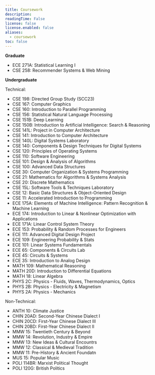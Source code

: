 ```yaml
---
title: Coursework
description: 
readingTime: False
license: false
license.enabled: false
aliases:
  - coursework
toc: false
---
```


**Graduate**

- ECE 271A: Statistical Learning I
- CSE 258: Recommender Systems & Web Mining

**Undergraduate**

Technical:
- CSE 198: Directed Group Study (SCC23)
- CSE 167: Computer Graphics
- CSE 160: Introduction to Parallel Programming
- CSE 156: Statistical Natural Language Processing
- CSE 151B: Deep Learning
- CSE 150B: Introduction to Artificial Intelligence: Search & Reasoning
- CSE 141L: Project in Computer Architecture
- CSE 141: Introduction to Computer Architecture
- CSE 140L: Digital Systems Laboratory
- CSE 140: Components & Design Techniques for Digital Systems
- CSE 120: Principles of Operating Systems
- CSE 110: Software Engineering
- CSE 101: Design & Analysis of Algorithms
- CSE 100: Advanced Data Structures
- CSE 30: Computer Organization & Systems Programming
- CSE 21: Mathematics for Algorithms & Systems Analysis
- CSE 20: Discrete Mathematics
- CSE 15L: Software Tools & Techniques Laboratory
- CSE 12: Basic Data Structures & Object-Oriented Design
- CSE 11: Accelerated Introduction to Programming
- ECE 175A: Elements of Machine Intelligence: Pattern Recognition & Machine
Learning
- ECE 174: Introduction to Linear & Nonlinear Optimization with Applications
- ECE 171A: Linear Control System Theory
- ECE 153: Probability & Random Processes for Engineers
- ECE 111: Advanced Digital Design Project
- ECE 109: Engineering Probability & Stats 
- ECE 101: Linear Systems Fundamentals 
- ECE 65: Components & Circuits Lab
- ECE 45: Circuits & Systems 
- ECE 35: Introduction to Analog Design
- MATH 109: Mathematical Reasoning
- MATH 20D: Introduction to Differential Equations
- MATH 18: Linear Algebra
- PHYS 2C: Physics - Fluids, Waves, Thermodynamics, Optics 
- PHYS 2B: Physics - Electricity & Magnetism
- PHYS 2A: Physics - Mechanics 


Non-Technical:
- ANTH 10: Climate Justice
- CHIN 20AD: Second-Year Chinese Dialect I
- CHIN 20CD: First-Year Chinese Dialect III
- CHIN 20BD: First-Year Chinese Dialect II
- MMW 15: Twentieth Century & Beyond
- MMW 14: Revolution, Industry & Empire
- MMW 13: New Ideas & Cultural Encountrs 
- MMW 12: Classical & Medieval Tradition
- MMW 11: Pre-History & Ancient Foundatn 
- MUS 15: Popular Music 
- POLI 114BR: Marxist Political Thought
- POLI 120G: British Politics
